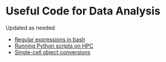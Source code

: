 # Useful Code for Data Analysis

Updated as needed

* [Regular expressions in bash](regex_with-sed.md)
* [Running Python scripts on HPC](running_python_scripts_on_HPC.md)
* [Single-cell object conversions](sc_object_conversions.md)
